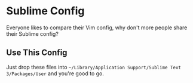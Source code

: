 # Sublime Config

Everyone likes to compare their Vim config, why don't more people share their Sublime config?

## Use This Config

Just drop these files into `~/Library/Application Support/Sublime Text 3/Packages/User` and you're good to go.
